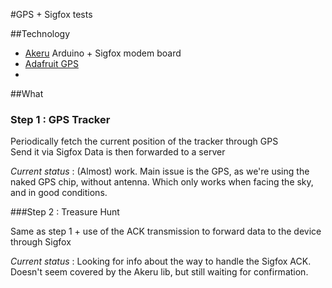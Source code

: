 #GPS + Sigfox tests

##Technology

* [Akeru](http://akeru.cc) Arduino + Sigfox modem board
* [Adafruit GPS](https://www.adafruit.com/products/746) 
* 

##What

### Step 1 : GPS Tracker

Periodically fetch the current position of the tracker through GPS  
Send it via Sigfox
Data is then forwarded to a server 

_Current status_ : (Almost) work. Main issue is the GPS, as we're using the naked GPS chip, without antenna. Which only works when facing the sky, and in good conditions.

###Step 2 : Treasure Hunt

Same as step 1 + use of the ACK transmission to forward data to the device through Sigfox

_Current status_ : Looking for info about the way to handle the Sigfox ACK. Doesn't seem covered by the Akeru lib, but still waiting for confirmation.

